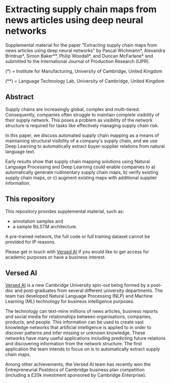# Extracting supply chain maps from news articles using deep neural networks
Supplemental material for the paper "Extracting supply chain maps from news articles using deep neural networks" by Pascal Wichmann*, Alexandra Brintrup*, Simon Baker**, Philip Woodall*, and Duncan McFarlane* and submitted to the International Journal of Production Research (IJPR).

(*) = Institute for Manufacturing, University of Cambridge, United Kingdom

(**) = Language Technology Lab, University of Cambridge, United Kingdom

## Abstract
Supply chains are increasingly global, complex and multi-tiered. Consequently, companies often struggle to maintain complete visibility of their supply network. This poses a problem as visibility of the network structure is required for tasks like effectively managing supply chain risk. 

In this paper, we discuss automated supply chain mapping as a means of maintaining structural visibility of a company's supply chain, and we use Deep Learning to automatically extract buyer-supplier relations from natural language text. 

Early results show that supply chain mapping solutions using Natural Language Processing and Deep Learning could enable companies to a) automatically generate rudimentary supply chain maps, b) verify existing supply chain maps, or c) augment existing maps with additional supplier information.

## This repository
This repository provides supplemental material, such as:
 * annotation samples and 
 * a sample BiLSTM architecture.
 
A pre-trained network, the full code or full training dataset cannot be provided for IP reasons.

Please get in touch with [Versed AI](https://www.versed.ai) if you would like to get access for academic purposes or have a business interest. 

## Versed AI
[Versed AI](https://www.versed.ai) is a new Cambridge University spin-out being formed by a post-doc and post-graduates from several different university departments. The team has developed Natural Language Processing (NLP) and Machine Learning (ML) technology for business intelligence purposes.

The technology can text-mine millions of news articles, business reports and social media for relationships between organisations, companies, products, and people. This information can be used to create vast knowledge networks that artificial intelligence is applied to in order to discover patterns and infer missing or unknown knowledge. These networks have many useful applications including predicting future relations and discovering information from the network structure. The first application the team intends to focus on is to automatically extract supply chain maps.

Among other achievements, the Versed AI team has recently won the Entrepreneurial Postdocs of Cambridge business plan competition (including a £20k investment sponsored by Cambridge Enterprise).
